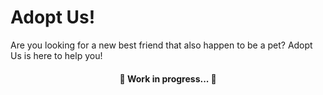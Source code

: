 # Adopt Us!

<p> Are you looking for a new best friend that also happen to be a pet? Adopt Us is here to help you!</p>

<h4 align="center"> 
	🚧   Work in progress... 🚧
</h4>
